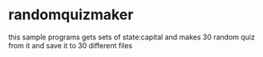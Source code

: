 # randomquizmaker
this sample programs gets sets of state:capital and makes 30 random quiz from it and save it to 30 different files
